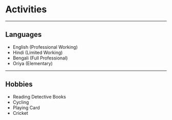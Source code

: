 # Activities
---

## Languages 

- English (Professional Working)
- Hindi (Limited Working) 
- Bengali (Full Professional)
- Oriya (Elementary) 

---

## Hobbies 
- Reading Detective Books 
- Cycling 
- Playing Card 
- Cricket 
